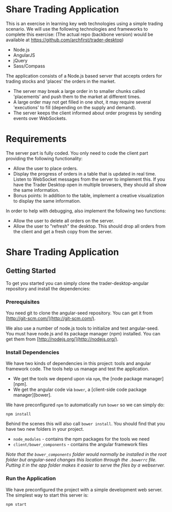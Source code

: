 # Share Trading Application

This is an exercise in learning key web technologies using a simple trading scenario. We will use the following technologies and frameworks to complete this exercise:
(The actual repo (backbone version) would be available at https://github.com/archfirst/trader-desktop)

* Node.js
* AngularJS
* jQuery
* Sass/Compass

The application consists of a Node.js based server that accepts orders for trading stocks and 'places' the orders in the market.

* The server may break a large order in to smaller chunks called 'placements' and push them to the market at different times.
* A large order may not get filled in one shot, it may require several 'executions' to fill (depending on the supply and demand).
* The server keeps the client informed about order progress by sending events over WebSockets.

# Requirements

The server part is fully coded. You only need to code the client part providing the following functionality:

* Allow the user to place orders.
* Display the progress of orders in a table that is updated in real time. Listen to WebSocket messages from the server to implement this. If you have the Trader Desktop open in multiple browsers, they should all show the same information.
* Bonus points: In addition to the table, implement a creative visualization to display the same information.

In order to help with debugging, also implement the following two functions:

* Allow the user to delete all orders on the server.
* Allow the user to "refresh" the desktop. This should drop all orders from the client and get a fresh copy from the server.

# Share Trading Application

## Getting Started

To get you started you can simply clone the trader-desktop-angular repository and install the dependencies:

### Prerequisites

You need git to clone the angular-seed repository. You can get it from
[http://git-scm.com/](http://git-scm.com/).

We also use a number of node.js tools to initialize and test angular-seed. You must have node.js and
its package manager (npm) installed.  You can get them from [http://nodejs.org/](http://nodejs.org/).


### Install Dependencies

We have two kinds of dependencies in this project: tools and angular framework code.  The tools help
us manage and test the application.

* We get the tools we depend upon via `npm`, the [node package manager][npm].
* We get the angular code via `bower`, a [client-side code package manager][bower].

We have preconfigured `npm` to automatically run `bower` so we can simply do:

```
npm install
```

Behind the scenes this will also call `bower install`.  You should find that you have two new
folders in your project.

* `node_modules` - contains the npm packages for the tools we need
* `client/bower_components` - contains the angular framework files

*Note that the `bower_components` folder would normally be installed in the root folder but
angular-seed changes this location through the `.bowerrc` file.  Putting it in the app folder makes
it easier to serve the files by a webserver.*

### Run the Application

We have preconfigured the project with a simple development web server.  The simplest way to start
this server is:

```
npm start
```
